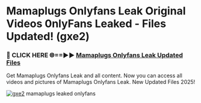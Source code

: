 # Mamaplugs Onlyfans Leak Original Videos 0nlyFans Leaked - Files Updated! (gxe2)

<h3>🔴 CLICK HERE 🌐==►► <a href="https://tinyurl.com/2wckxsce" rel="nofollow">Mamaplugs Onlyfans Leak Updated Files</a></h3>

Get Mamaplugs Onlyfans Leak and all content. Now you can access all videos and pictures of Mamaplugs Onlyfans Leak. New Updated Files 2025!

[![gxe2](https://i.imgur.com/AFduVYN.gif)](https://tinyurl.com/2wckxsce)
mamaplugs leaked onlyfans